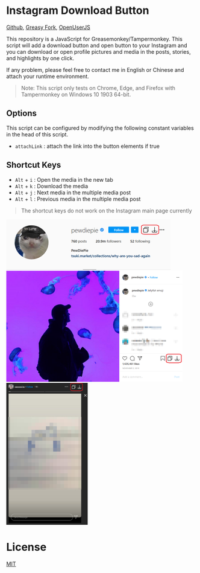 # Instagram Download Button
[Github](https://github.com/y252328/Instagram_Download_Button), [Greasy Fork](https://greasyfork.org/zh-TW/scripts/406535-instagram-download-button), [OpenUserJS](https://openuserjs.org/scripts/y252328/Instagram_Download_Button)

This repository is a JavaScript for Greasemonkey/Tampermonkey. This script will add a download button and open button to your Instagram and you can download or open profile pictures and media in the posts, stories, and highlights by one click.

If any problem, please feel free to contact me in English or Chinese and attach your runtime environment.
> Note: This script only tests on Chrome, Edge, and Firefox with Tampermonkey on Windows 10 1903 64-bit.

## Options
This script can be configured by modifying the following constant variables in the head of this script.
* `attachLink` : attach the link into the button elements if true

## Shortcut Keys
* `Alt` + `i` : Open the media in the new tab
* `Alt` + `k` : Download the media
* `Alt` + `j` : Next media in the multiple media post
* `Alt` + `l` : Previous media in the multiple media post

> The shortcut keys do not work on the Instagram main page currently

<img src="img/profile.png" alt="drawing" width="436" height="134"/>
<br/>
<img src="img/post.png" alt="drawing" width="467" height="294"/>
<br/>
<img src="img/story&highlight.png" alt="drawing" width="216" height="376"/>

# License
[MIT](https://github.com/y252328/Instagram_Download_Button/blob/master/LICENSE)